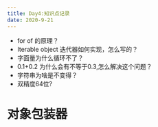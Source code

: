 ```yaml
---
title: Day4:知识点记录
date: 2020-9-21
---
```


- for of 的原理？
- Iterable object 迭代器如何实现，怎么写的？
- 字面量为什么循环不了？
- 0.1+0.2   为什么会有不等于0.3,怎么解决这个问题？
- 字符串为啥是不变得？
- 双精度64位?


# 对象包装器
 
 


